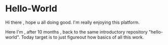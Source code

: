# Hello-World

Hi there ,
hope u all doing good.
I'm really enjoying this platform.

Here I'm , after 10 months , back to the same introductory repository "hello-world".
Today target is to just figureout how basics of all this work.
